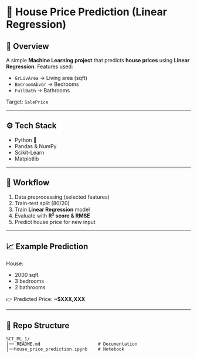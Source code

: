 # 🏡 House Price Prediction (Linear Regression)

## 📌 Overview

A simple **Machine Learning project** that predicts **house prices** using **Linear Regression**.
Features used:

* `GrLivArea` → Living area (sqft)
* `BedroomAbvGr` → Bedrooms
* `FullBath` → Bathrooms

Target: `SalePrice`

---

## ⚙️ Tech Stack

* Python 🐍
* Pandas & NumPy
* Scikit-Learn
* Matplotlib

---

## 🚀 Workflow

1. Data preprocessing (selected features)
2. Train-test split (80/20)
3. Train **Linear Regression** model
4. Evaluate with **R² score & RMSE**
5. Predict house price for new input

---

## 📈 Example Prediction

House:

* 2000 sqft
* 3 bedrooms
* 2 bathrooms

👉 Predicted Price: **\~\$XXX,XXX**

---

## 📂 Repo Structure

```
SCT_ML_1/
│── README.md                      # Documentation
│──house_price_prediction.ipynb    # Notebook
```
